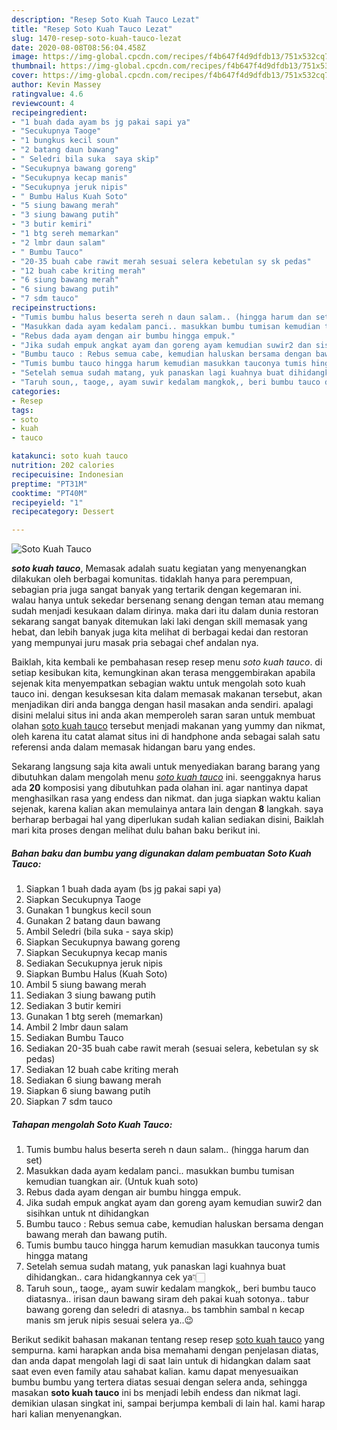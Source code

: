 ```yaml
---
description: "Resep Soto Kuah Tauco Lezat"
title: "Resep Soto Kuah Tauco Lezat"
slug: 1470-resep-soto-kuah-tauco-lezat
date: 2020-08-08T08:56:04.458Z
image: https://img-global.cpcdn.com/recipes/f4b647f4d9dfdb13/751x532cq70/soto-kuah-tauco-foto-resep-utama.jpg
thumbnail: https://img-global.cpcdn.com/recipes/f4b647f4d9dfdb13/751x532cq70/soto-kuah-tauco-foto-resep-utama.jpg
cover: https://img-global.cpcdn.com/recipes/f4b647f4d9dfdb13/751x532cq70/soto-kuah-tauco-foto-resep-utama.jpg
author: Kevin Massey
ratingvalue: 4.6
reviewcount: 4
recipeingredient:
- "1 buah dada ayam bs jg pakai sapi ya"
- "Secukupnya Taoge"
- "1 bungkus kecil soun"
- "2 batang daun bawang"
- " Seledri bila suka  saya skip"
- "Secukupnya bawang goreng"
- "Secukupnya kecap manis"
- "Secukupnya jeruk nipis"
- " Bumbu Halus Kuah Soto"
- "5 siung bawang merah"
- "3 siung bawang putih"
- "3 butir kemiri"
- "1 btg sereh memarkan"
- "2 lmbr daun salam"
- " Bumbu Tauco"
- "20-35 buah cabe rawit merah sesuai selera kebetulan sy sk pedas"
- "12 buah cabe kriting merah"
- "6 siung bawang merah"
- "6 siung bawang putih"
- "7 sdm tauco"
recipeinstructions:
- "Tumis bumbu halus beserta sereh n daun salam.. (hingga harum dan set)"
- "Masukkan dada ayam kedalam panci.. masukkan bumbu tumisan kemudian tuangkan air. (Untuk kuah soto)"
- "Rebus dada ayam dengan air bumbu hingga empuk."
- "Jika sudah empuk angkat ayam dan goreng ayam kemudian suwir2 dan sisihkan untuk nt dihidangkan"
- "Bumbu tauco : Rebus semua cabe, kemudian haluskan bersama dengan bawang merah dan bawang putih."
- "Tumis bumbu tauco hingga harum kemudian masukkan tauconya tumis hingga matang"
- "Setelah semua sudah matang, yuk panaskan lagi kuahnya buat dihidangkan.. cara hidangkannya cek ya👇🏻"
- "Taruh soun,, taoge,, ayam suwir kedalam mangkok,, beri bumbu tauco diatasnya.. irisan daun bawang siram deh pakai kuah sotonya.. tabur bawang goreng dan seledri di atasnya.. bs tambhin sambal n kecap manis sm jeruk nipis sesuai selera ya..😉"
categories:
- Resep
tags:
- soto
- kuah
- tauco

katakunci: soto kuah tauco 
nutrition: 202 calories
recipecuisine: Indonesian
preptime: "PT31M"
cooktime: "PT40M"
recipeyield: "1"
recipecategory: Dessert

---
```



![Soto Kuah Tauco](https://img-global.cpcdn.com/recipes/f4b647f4d9dfdb13/751x532cq70/soto-kuah-tauco-foto-resep-utama.jpg)

<b><i>soto kuah tauco</i></b>, Memasak adalah suatu kegiatan yang menyenangkan dilakukan oleh berbagai komunitas. tidaklah hanya para perempuan, sebagian pria juga sangat banyak yang tertarik dengan kegemaran ini. walau hanya untuk sekedar bersenang senang dengan teman atau memang sudah menjadi kesukaan dalam dirinya. maka dari itu dalam dunia restoran sekarang sangat banyak ditemukan laki laki dengan skill memasak yang hebat, dan lebih banyak juga kita melihat di berbagai kedai dan restoran yang mempunyai juru masak pria sebagai chef andalan nya.

Baiklah, kita kembali ke pembahasan resep resep menu <i>soto kuah tauco</i>. di setiap kesibukan kita, kemungkinan akan terasa menggembirakan apabila sejenak kita menyempatkan sebagian waktu untuk mengolah soto kuah tauco ini. dengan kesuksesan kita dalam memasak makanan tersebut, akan menjadikan diri anda bangga dengan hasil masakan anda sendiri. apalagi disini melalui situs ini anda akan memperoleh saran saran untuk membuat olahan <u>soto kuah tauco</u> tersebut menjadi makanan yang yummy dan nikmat, oleh karena itu catat alamat situs ini di handphone anda sebagai salah satu referensi anda dalam memasak hidangan baru yang endes.




Sekarang langsung saja kita awali untuk menyediakan barang barang yang dibutuhkan dalam mengolah menu <u><i>soto kuah tauco</i></u> ini. seenggaknya harus ada <b>20</b> komposisi yang dibutuhkan pada olahan ini. agar nantinya dapat menghasilkan rasa yang endess dan nikmat. dan juga siapkan waktu kalian sejenak, karena kalian akan memulainya antara lain dengan <b>8</b> langkah. saya berharap berbagai hal yang diperlukan sudah kalian sediakan disini, Baiklah mari kita proses dengan melihat dulu bahan baku berikut ini.

<!--inarticleads1-->

##### Bahan baku dan bumbu yang digunakan dalam pembuatan Soto Kuah Tauco:

1. Siapkan 1 buah dada ayam (bs jg pakai sapi ya)
1. Siapkan Secukupnya Taoge
1. Gunakan 1 bungkus kecil soun
1. Gunakan 2 batang daun bawang
1. Ambil  Seledri (bila suka - saya skip)
1. Siapkan Secukupnya bawang goreng
1. Siapkan Secukupnya kecap manis
1. Sediakan Secukupnya jeruk nipis
1. Siapkan  Bumbu Halus (Kuah Soto)
1. Ambil 5 siung bawang merah
1. Sediakan 3 siung bawang putih
1. Sediakan 3 butir kemiri
1. Gunakan 1 btg sereh (memarkan)
1. Ambil 2 lmbr daun salam
1. Sediakan  Bumbu Tauco
1. Sediakan 20-35 buah cabe rawit merah (sesuai selera, kebetulan sy sk pedas)
1. Sediakan 12 buah cabe kriting merah
1. Sediakan 6 siung bawang merah
1. Siapkan 6 siung bawang putih
1. Siapkan 7 sdm tauco




<!--inarticleads2-->

##### Tahapan mengolah Soto Kuah Tauco:

1. Tumis bumbu halus beserta sereh n daun salam.. (hingga harum dan set)
1. Masukkan dada ayam kedalam panci.. masukkan bumbu tumisan kemudian tuangkan air. (Untuk kuah soto)
1. Rebus dada ayam dengan air bumbu hingga empuk.
1. Jika sudah empuk angkat ayam dan goreng ayam kemudian suwir2 dan sisihkan untuk nt dihidangkan
1. Bumbu tauco : Rebus semua cabe, kemudian haluskan bersama dengan bawang merah dan bawang putih.
1. Tumis bumbu tauco hingga harum kemudian masukkan tauconya tumis hingga matang
1. Setelah semua sudah matang, yuk panaskan lagi kuahnya buat dihidangkan.. cara hidangkannya cek ya👇🏻
1. Taruh soun,, taoge,, ayam suwir kedalam mangkok,, beri bumbu tauco diatasnya.. irisan daun bawang siram deh pakai kuah sotonya.. tabur bawang goreng dan seledri di atasnya.. bs tambhin sambal n kecap manis sm jeruk nipis sesuai selera ya..😉




Berikut sedikit bahasan makanan tentang resep resep <u>soto kuah tauco</u> yang sempurna. kami harapkan anda bisa memahami dengan penjelasan diatas, dan anda dapat mengolah lagi di saat lain untuk di hidangkan dalam saat saat even even family atau sahabat kalian. kamu dapat menyesuaikan bumbu bumbu yang tertera diatas sesuai dengan selera anda, sehingga masakan <b>soto kuah tauco</b> ini bs menjadi lebih endess dan nikmat lagi. demikian ulasan singkat ini, sampai berjumpa kembali di lain hal. kami harap hari kalian menyenangkan.
